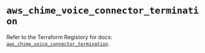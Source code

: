# `aws_chime_voice_connector_termination`

Refer to the Terraform Registory for docs: [`aws_chime_voice_connector_termination`](https://registry.terraform.io/providers/hashicorp/aws/5.30.0/docs/resources/chime_voice_connector_termination).
